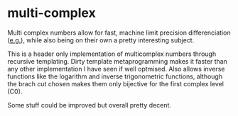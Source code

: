 # multi-complex

Multi complex numbers allow for fast, machine limit precision differenciation ([e.g.](https://dl.acm.org/doi/abs/10.1145/3378538)), while also being
on their own a pretty interesting subject.

This is a header only implementation of multicomplex numbers through recursive templating. Dirty template metaprogramming makes it faster than any other implementation I have seen if well optmised. Also allows inverse functions like the logarithm and inverse trigonometric functions, although the brach cut chosen makes them 
only bijective for the first complex level (C0).

Some stuff could be improved but overall pretty decent.
